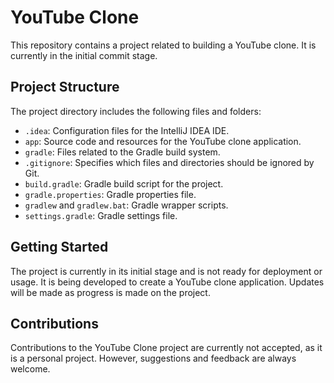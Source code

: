 # YouTube Clone

This repository contains a project related to building a YouTube clone. It is currently in the initial commit stage.

## Project Structure

The project directory includes the following files and folders:

- `.idea`: Configuration files for the IntelliJ IDEA IDE.
- `app`: Source code and resources for the YouTube clone application.
- `gradle`: Files related to the Gradle build system.
- `.gitignore`: Specifies which files and directories should be ignored by Git.
- `build.gradle`: Gradle build script for the project.
- `gradle.properties`: Gradle properties file.
- `gradlew` and `gradlew.bat`: Gradle wrapper scripts.
- `settings.gradle`: Gradle settings file.

## Getting Started

The project is currently in its initial stage and is not ready for deployment or usage. It is being developed to create a YouTube clone application. Updates will be made as progress is made on the project.

## Contributions

Contributions to the YouTube Clone project are currently not accepted, as it is a personal project. However, suggestions and feedback are always welcome.

